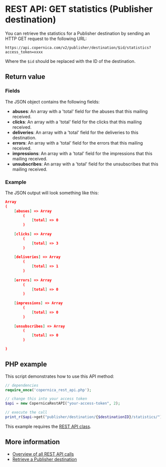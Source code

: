 # REST API: GET statistics (Publisher destination)

You can retrieve the statistics for a Publisher destination by sending an HTTP GET request to the following URL:

`https://api.copernica.com/v2/publisher/destination/$id/statistics?access_token=xxxx`

Where the `$id` should be replaced with the ID of the destination.

## Return value

### Fields

The JSON object contains the following fields:

* **abuses**: An array with a 'total' field for the abuses that this mailing received.
* **clicks**: An array with a 'total' field for the clicks that this mailing received.
* **deliveries**: An array with a 'total' field for the deliveries to this destination.
* **errors**: An array with a 'total' field for the errors that this mailing received.
* **impressions**: An array with a 'total' field for the impressions that this mailing received.
* **unsubscribes**: An array with a 'total' field for the unsubscribes that this mailing received.

### Example

The JSON output will look something like this:

```json
Array
(
    [abuses] => Array
        (
            [total] => 0
        )
        
    [clicks] => Array
        (
            [total] => 3
        )
        
    [deliveries] => Array
        (
            [total] => 1
        )
        
    [errors] => Array
        (
            [total] => 0
        )
        
    [impressions] => Array
        (
            [total] => 0
        )
        
    [unsubscribes] => Array
        (
            [total] => 0
        )

)
```

## PHP example

This script demonstrates how to use this API method:

```php
// dependencies
require_once('copernica_rest_api.php');

// change this into your access token
$api = new CopernicaRestAPI("your-access-token", 2);

// execute the call
print_r($api->get("publisher/destination/{$destinationID}/statistics/"));
```

This example requires the [REST API class](./rest-php).

## More information 

* [Overview of all REST API calls](./rest-api)
* [Retrieve a Publisher destination](./rest-get-publisher-destination)

